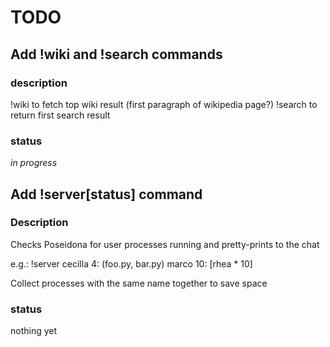 # TODO
## Add !wiki and !search commands

### description

!wiki to fetch top wiki result (first paragraph of wikipedia page?)
!search to return first search result

### status
*in progress*

## Add !server[status] command

### Description
Checks Poseidona for user processes running and pretty-prints to the chat

e.g.:
!server
cecilla 4: (foo.py, bar.py) marco 10: [rhea * 10]

Collect processes with the same name together to save space

### status
nothing yet
